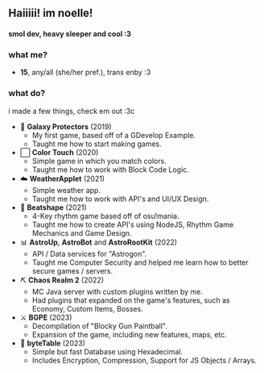 ## Haiiiii! im noelle!
#### smol dev, heavy sleeper and cool :3

### what me?
- **15**, any/all (she/her pref.), trans enby :3

### what do?
i made a few things, check em out :3c
- 🚀 **Galaxy Protectors** (2019)
  - My first game, based off of a GDevelop Example.
  - Taught me how to start making games.
- ⬜ **Color Touch** (2020)
  - Simple game in which you match colors.
  - Taught me how to work with Block Code Logic.
- ☁️ **WeatherApplet** (2021)
  - Simple weather app.
  - Taught me how to work with API's and UI/UX Design.
- 🎵 **Beatshape** (2021)
  - 4-Key rhythm game based off of osu!mania.
  - Taught me how to create API's using NodeJS, Rhythm Game Mechanics and Game Design.
- 📊 **AstroUp**, **AstroBot** and **AstroRootKit** (2022)
  - API / Data services for "Astrogon".
  - Taught me Computer Security and helped me learn how to better secure games / servers.
- ⛏ **Chaos Realm 2** (2022)
  - MC Java server with custom plugins written by me.
  - Had plugins that expanded on the game's features, such as Economy, Custom Items, Bosses.
- ⚔ **BGPE** (2023)
  - Decompilation of "Blocky Gun Paintball".
  - Expansion of the game, including new features, maps, etc.
- 💾 **byteTable** (2023)
  - Simple but fast Database using Hexadecimal.
  - Includes Encryption, Compression, Support for JS Objects / Arrays.
